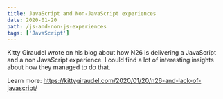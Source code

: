 ```yaml
---
title: JavaScript and Non-JavaScript experiences
date: 2020-01-20
path: /js-and-non-js-experiences
tags: ['JavaScript']
---
```


Kitty Giraudel wrote on his blog about how N26 is delivering a JavaScript and a non JavaScript experience. I could find a lot of interesting insights about how they managed to do that.

Learn more: https://kittygiraudel.com/2020/01/20/n26-and-lack-of-javascript/
